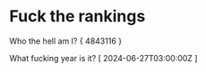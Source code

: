 # Fuck the rankings

Who the hell am I?
{ 4843116 }

What fucking year is it?
[ 2024-06-27T03:00:00Z ]
